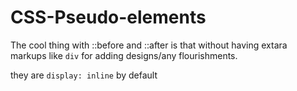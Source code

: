 # CSS-Pseudo-elements
 
The cool thing with ::before and ::after is that without having extara markups like `div` for adding designs/any flourishments.

they are `display: inline` by default
